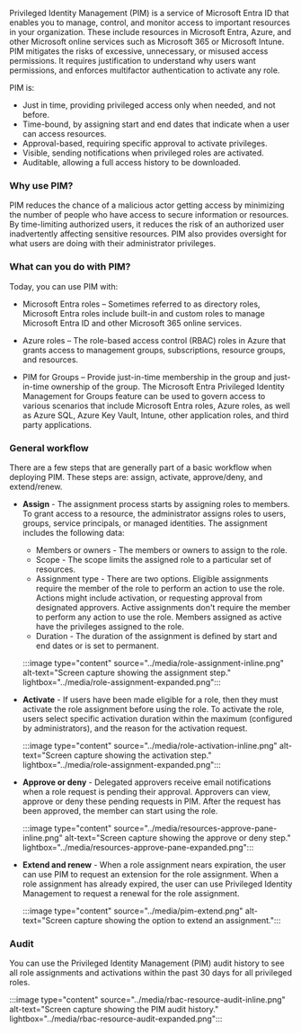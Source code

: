 Privileged Identity Management (PIM) is a service of Microsoft Entra ID that enables you to manage, control, and monitor access to important resources in your organization. These include resources in Microsoft Entra, Azure, and other Microsoft online services such as Microsoft 365 or Microsoft Intune. PIM mitigates the risks of excessive, unnecessary, or misused access permissions. It requires justification to understand why users want permissions, and enforces multifactor authentication to activate any role.

PIM is:

- Just in time, providing privileged access only when needed, and not before.
- Time-bound, by assigning start and end dates that indicate when a user can access resources.
- Approval-based, requiring specific approval to activate privileges.
- Visible, sending notifications when privileged roles are activated.
- Auditable, allowing a full access history to be downloaded.

### Why use PIM?

PIM reduces the chance of a malicious actor getting access by minimizing the number of people who have access to secure information or resources. By time-limiting authorized users, it reduces the risk of an authorized user inadvertently affecting sensitive resources. PIM also provides oversight for what users are doing with their administrator privileges.

### What can you do with PIM?

Today, you can use PIM with:

- Microsoft Entra roles – Sometimes referred to as directory roles, Microsoft Entra roles include built-in and custom roles to manage Microsoft Entra ID and other Microsoft 365 online services.

- Azure roles – The role-based access control (RBAC) roles in Azure that grants access to management groups, subscriptions, resource groups, and resources.

- PIM for Groups – Provide just-in-time membership in the group and just-in-time ownership of the group. The Microsoft Entra Privileged Identity Management for Groups feature can be used to govern access to various scenarios that include Microsoft Entra roles, Azure roles, as well as Azure SQL, Azure Key Vault, Intune, other application roles, and third party applications.

### General workflow

There are a few steps that are generally part of a basic workflow when deploying PIM.  These steps are: assign, activate, approve/deny, and extend/renew.  

- **Assign** - The assignment process starts by assigning roles to members. To grant access to a resource, the administrator assigns roles to users, groups, service principals, or managed identities. The assignment includes the following data:
  - Members or owners - The members or owners to assign to the role.
  - Scope - The scope limits the assigned role to a particular set of resources.
  - Assignment type - There are two options. Eligible assignments require the member of the role to perform an action to use the role. Actions might include activation, or requesting approval from designated approvers.  Active assignments don't require the member to perform any action to use the role. Members assigned as active have the privileges assigned to the role.
  - Duration - The duration of the assignment is defined by start and end dates or is set to permanent.
  
  :::image type="content" source="../media/role-assignment-inline.png" alt-text="Screen capture showing the assignment step." lightbox="../media/role-assignment-expanded.png":::

- **Activate** - If users have been made eligible for a role, then they must activate the role assignment before using the role. To activate the role, users select specific activation duration within the maximum (configured by administrators), and the reason for the activation request.

  :::image type="content" source="../media/role-activation-inline.png" alt-text="Screen capture showing the activation step." lightbox="../media/role-assignment-expanded.png":::

- **Approve or deny** - Delegated approvers receive email notifications when a role request is pending their approval. Approvers can view, approve or deny these pending requests in PIM. After the request has been approved, the member can start using the role.

    :::image type="content" source="../media/resources-approve-pane-inline.png" alt-text="Screen capture showing the approve or deny step." lightbox="../media/resources-approve-pane-expanded.png":::

- **Extend and renew** - When a role assignment nears expiration, the user can use PIM to request an extension for the role assignment. When a role assignment has already expired, the user can use Privileged Identity Management to request a renewal for the role assignment.

    :::image type="content" source="../media/pim-extend.png" alt-text="Screen capture showing the option to extend an assignment.":::

### Audit

You can use the Privileged Identity Management (PIM) audit history to see all role assignments and activations within the past 30 days for all privileged roles.

:::image type="content" source="../media/rbac-resource-audit-inline.png" alt-text="Screen capture showing the PIM audit history." lightbox="../media/rbac-resource-audit-expanded.png":::
